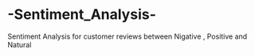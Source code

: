 # -Sentiment_Analysis-
Sentiment Analysis for customer reviews between Nigative , Positive and Natural
